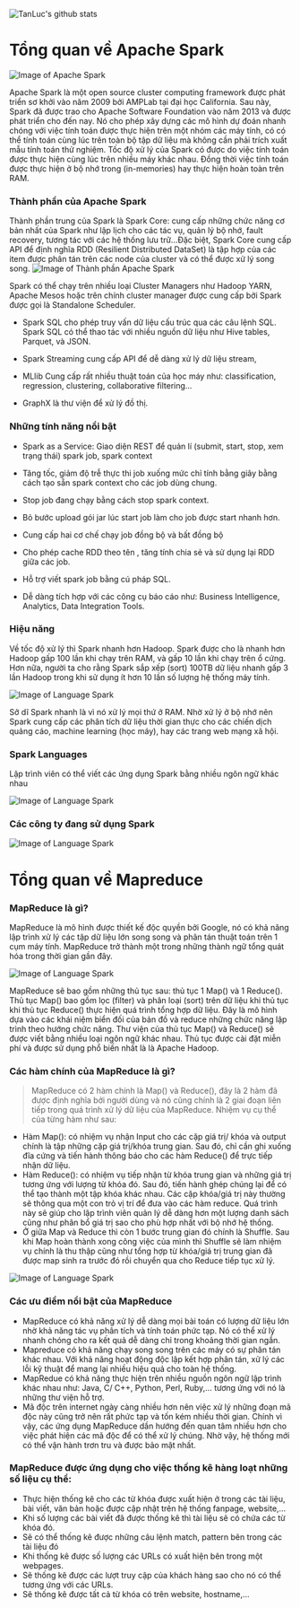 ![TanLuc's github stats](https://github-readme-stats.vercel.app/api?username=TanLucVo&theme=dark&show_icons=true)
# Tổng quan về Apache Spark
![Image of Apache Spark](https://viblo.asia/uploads/e458bfb3-2876-490e-8456-d1b03f87600c.jpg)

  Apache Spark là một open source cluster computing framework được phát triển sơ khởi vào năm 2009 bởi AMPLab tại đại học California. Sau này, Spark đã được trao cho Apache Software Foundation vào năm 2013 và được phát triển cho đến nay. Nó cho phép xây dựng các mô hình dự đoán nhanh chóng với việc tính toán được thực hiện trên một nhóm các máy tính, có có thể tính toán cùng lúc trên toàn bộ tập dữ liệu mà không cần phải trích xuất mẫu tính toán thử nghiệm. Tốc độ xử lý của Spark có được do việc tính toán được thực hiện cùng lúc trên nhiều máy khác nhau. Đồng thời việc tính toán được thực hiện ở bộ nhớ trong (in-memories) hay thực hiện hoàn toàn trên RAM.

### Thành phần của Apache Spark
  Thành phần trung của Spark là Spark Core: cung cấp những chức năng cơ bản nhất của Spark như lập lịch cho các tác vụ, quản lý bộ nhớ, fault recovery, tương tác với các hệ thống lưu trữ…Đặc biệt, Spark Core cung cấp API để định nghĩa RDD (Resilient Distributed DataSet) là tập hợp của các item được phân tán trên các node của cluster và có thể được xử lý song song.
![Image of Thành phần Apache Spark](https://viblo.asia/uploads/c3ff2905-9c18-40cf-9319-c4ebcd2acdb2.jpg)

Spark có thể chạy trên nhiều loại Cluster Managers như Hadoop YARN, Apache Mesos hoặc trên chính cluster manager được cung cấp bởi Spark được gọi là Standalone Scheduler.
  - Spark SQL cho phép truy vấn dữ liệu cấu trúc qua các câu lệnh SQL. Spark SQL có thể thao tác với nhiều nguồn dữ liệu như Hive tables, Parquet, và JSON.

  - Spark Streaming cung cấp API để dễ dàng xử lý dữ liệu stream,

  - MLlib Cung cấp rất nhiều thuật toán của học máy như: classification, regression, clustering, collaborative filtering…

  - GraphX là thư viện để xử lý đồ thị.
  
### Những tính năng nổi bật
  - Spark as a Service: Giao diện REST để quản lí (submit, start, stop, xem trạng thái) spark job, spark context
  
  - Tăng tốc, giảm độ trễ thực thi job xuống mức chỉ tính bằng giây bằng cách tạo sẵn spark context cho các job dùng chung.
  
  - Stop job đang chạy bằng cách stop spark context.
  
  - Bỏ bước upload gói jar lúc start job làm cho job được start nhanh hơn.
  
  - Cung cấp hai cơ chế chạy job đồng bộ và bất đồng bộ
  
  - Cho phép cache RDD theo tên , tăng tính chia sẻ và sử dụng lại RDD giữa các job.
  
  - Hỗ trợ viết spark job bằng cú pháp SQL.
  
  - Dễ dàng tích hợp với các công cụ báo cáo như: Business Intelligence, Analytics, Data Integration Tools.

### Hiệu năng
  Về tốc độ xử lý thì Spark nhanh hơn Hadoop. Spark được cho là nhanh hơn Hadoop gấp 100 lần khi chạy trên RAM, và gấp 10 lần khi chạy trên ổ cứng. Hơn nữa, người ta cho rằng Spark sắp xếp (sort) 100TB dữ liệu nhanh gấp 3 lần Hadoop trong khi sử dụng ít hơn 10 lần số lượng hệ thống máy tính.

  ![Image of Language Spark](https://images.viblo.asia/full/de17071c-f13c-41c9-80ad-b39401d16cc2.jpg)
  
  Sở dĩ Spark nhanh là vì nó xử lý mọi thứ ở RAM. Nhờ xử lý ở bộ nhớ nên Spark cung cấp các phân tích dữ liệu thời gian thực cho các chiến dịch quảng cáo, machine learning (học máy), hay các trang web mạng xã hội.

### Spark Languages
  Lập trình viên có thể viết các ứng dụng Spark bằng nhiều ngôn ngữ khác nhau
  
  ![Image of Language Spark](https://viblo.asia/uploads/d1771afd-6556-4e39-8b93-dc85f44a692d.jpg)
  
### Các công ty đang sử dụng Spark 
  
  ![Image of Language Spark](  https://viblo.asia/uploads/fdac5aee-56e7-4a29-83f8-edc8dff6b9c8.jpg)


# Tổng quan về Mapreduce

### MapReduce là gì?
  MapReduce là mô hình được thiết kế độc quyền bởi Google, nó có khả năng lập trình xử lý các tập dữ liệu lớn song song và phân tán thuật toán trên 1 cụm máy tính. MapReduce trở thành một trong những thành ngữ tổng quát hóa trong thời gian gần đây. 

  ![Image of Language Spark](https://blog.itnavi.com.vn/wp-content/uploads/2020/06/Mapreduce-l%C3%A0-g%C3%AC-1.jpg)
  
  MapReduce sẽ  bao gồm những thủ tục sau: thủ tục 1 Map() và 1 Reduce(). Thủ tục Map() bao gồm lọc (filter) và phân loại (sort) trên dữ liệu khi thủ tục khi thủ tục Reduce() thực hiện quá trình tổng hợp dữ liệu. Đây là mô hình dựa vào các khái niệm biển đối của bản đồ và reduce những chức năng lập trình theo hướng chức năng. Thư viện của thủ tục Map() và Reduce() sẽ được viết bằng nhiều loại ngôn ngữ khác nhau. Thủ tục được cài đặt miễn phí và được sử dụng phổ biến nhất là là Apache Hadoop.

### Các hàm chính của MapReduce là gì?
  > MapReduce có 2 hàm chính là Map() và Reduce(), đây là 2 hàm đã được định nghĩa bởi người dùng và nó cũng chính là 2 giai đoạn liên tiếp trong quá trình xử lý dữ liệu của MapReduce. Nhiệm vụ cụ thể của từng hàm như sau: 
  - Hàm Map(): có nhiệm vụ nhận Input cho các cặp giá trị/  khóa và output chính là tập những cặp giá trị/khóa trung gian. Sau đó, chỉ cần ghi xuống đĩa cứng và tiến hành thông báo cho các hàm Reduce() để trực tiếp nhận dữ liệu. 
  - Hàm Reduce(): có nhiệm vụ tiếp nhận từ khóa trung gian và những giá trị tương ứng với lượng từ khóa đó. Sau đó, tiến hành ghép chúng lại để có thể tạo thành một tập khóa khác nhau. Các cặp khóa/giá trị này thường sẽ thông qua một con trỏ vị trí để đưa vào các hàm reduce. Quá trình này sẽ giúp cho lập trình viên quản lý dễ dàng hơn một lượng danh sách cũng như  phân bổ giá trị sao cho  phù hợp nhất với bộ nhớ hệ thống. 
  - Ở giữa Map và Reduce thì còn 1 bước trung gian đó chính là Shuffle. Sau khi Map hoàn thành  xong công việc của mình thì Shuffle sẽ làm nhiệm vụ chính là thu thập cũng như tổng hợp từ khóa/giá trị trung gian đã được map sinh ra trước đó rồi chuyển qua cho Reduce tiếp tục xử lý.
  
![Image of Language Spark](  https://blog.itnavi.com.vn/wp-content/uploads/2020/06/Mapreduce-l%C3%A0-g%C3%AC-2.jpg)

### Các ưu điểm nổi bật của MapReduce
  - MapReduce có khả năng xử lý dễ dàng mọi bài toán có lượng dữ liệu lớn nhờ khả năng tác vụ phân tích và tính toán phức tạp. Nó có thể xử lý nhanh chóng cho ra kết quả dễ dàng chỉ trong khoảng thời gian ngắn.
  - Mapreduce có khả năng chạy song song trên các máy có sự phân tán  khác nhau. Với khả năng hoạt động độc lập kết hợp  phân tán, xử lý các lỗi kỹ thuật để mang lại nhiều hiệu quả cho toàn hệ thống. 
  - MapRedue có khả năng thực hiện trên nhiều nguồn ngôn ngữ lập trình khác nhau như: Java, C/ C++, Python, Perl, Ruby,… tương ứng với nó là những thư viện hỗ trợ. 
  - Mã độc trên internet ngày càng nhiều hơn nên việc xử lý những đoạn mã độc này cũng trở nên rất phức tạp và tốn kém nhiều thời gian. Chính vì vậy, các ứng dụng MapReduce dần hướng đến quan tâm nhiều hơn cho việc phát hiện các mã độc để có thể xử lý chúng. Nhờ vậy, hệ thống mới có thể vận hành trơn tru và được bảo mật nhất.

### MapReduce được ứng dụng cho việc thống kê hàng loạt những số liệu cụ thể: 

  - Thực hiện thống kê cho các từ khóa được xuất hiện ở trong các tài liệu, bài viết, văn bản hoặc được cập nhật trên hệ thống fanpage, website,…
  - Khi số lượng các bài viết đã được thống kê thì tài liệu sẽ có chứa các từ khóa đó. 
  - Sẽ có thể thống kê được những câu lệnh match, pattern bên trong các tài liệu đó
  - Khi thống kê được số lượng các URLs có xuất hiện bên trong một webpages. 
  - Sẽ thống kê được các lượt truy cập của khách hàng sao cho nó có thể tương ứng với các URLs.
  - Sẽ thống kê được tất cả từ khóa có trên website, hostname,…


  
  
    

